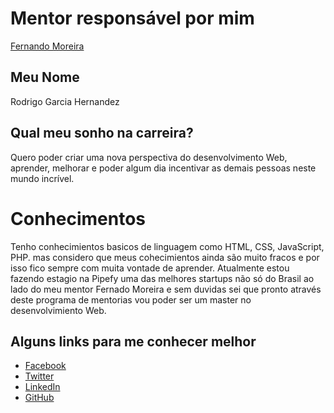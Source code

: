 # Mentor responsável por mim

[Fernando Moreira](/profiles/mentors/profiles/ferdando_moreira.md)

## Meu Nome

Rodrigo Garcia Hernandez 

## Qual meu sonho na carreira?

Quero poder criar uma nova perspectiva do desenvolvimento Web, aprender, melhorar e poder algum dia incentivar as demais pessoas neste mundo incrível.

# Conhecimentos

Tenho conhecimientos basicos de linguagem como HTML, CSS, JavaScript, PHP. mas considero que meus cohecimientos ainda são muito fracos e por isso fico sempre com muita vontade de aprender. 
Atualmente estou fazendo estagio na Pipefy uma das melhores startups não só do Brasil ao lado do meu mentor Fernado Moreira e sem duvidas sei que pronto através deste programa de mentorias vou poder ser um master no desenvolvimiento Web.  

## Alguns links para me conhecer melhor

- [Facebook](https://www.facebook.com/rodrigo.garciahern)
- [Twitter](https://twitter.com/Im_rodrigho)
- [LinkedIn](https://www.linkedin.com/in/rodrigogarciahernandez)
- [GitHub](https://github.com/rodrigogarh)

